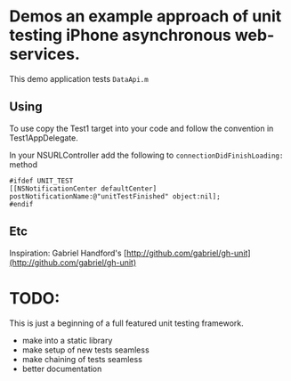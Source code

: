 # Demos an example approach of unit testing iPhone asynchronous web-services.

This demo application tests ``DataApi.m``

## Using

To use copy the Test1 target into your code and follow the convention in Test1AppDelegate.

In your NSURLController add the following to ``connectionDidFinishLoading:`` method


	#ifdef UNIT_TEST
	[[NSNotificationCenter defaultCenter] postNotificationName:@"unitTestFinished" object:nil];
	#endif


## Etc

Inspiration: Gabriel Handford's [http://github.com/gabriel/gh-unit](http://github.com/gabriel/gh-unit)

# TODO:

This is just a beginning of a full featured unit testing framework.

- make into a static library
- make setup of new tests seamless
- make chaining of tests seamless
- better documentation
